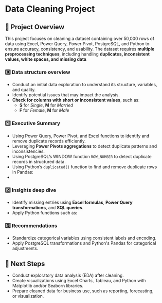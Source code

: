 # **Data Cleaning Project**  

## **📌 Project Overview**  
This project focuses on cleaning a dataset containing over 50,000 rows of data using Excel, Power Query, Power Pivot, PostgreSQL, and Python to ensure accuracy, consistency, and usability. The dataset requires **multiple preprocessing techniques**, including handling **duplicates, inconsistent values, white spaces, and missing data**.  

### **0️⃣ Data structure overview**  
- Conduct an initial data exploration to understand its structure, variables, and quality.  
- Identify potential issues that may impact the analysis.  
- **Check for columns with short or inconsistent values**, such as:  
  - **S** for *Single*, **M** for *Married*  
  - **F** for *Female*, **M** for *Male*  

### **1️⃣ Executive Summary**  
- Using Power Query, Power Pivot, and Excel functions to identify and remove duplicate records efficiently.  
- Leveraging **Power Pivots aggregations** to detect duplicate patterns and inconsistencies.  
- Using PostgreSQL’s WINDOW function `ROW_NUMBER` to detect duplicate records in structured data.  
- Using Python’s `duplicated()` function to find and remove duplicate rows in Pandas:
- 
### **2️⃣ Insights deep dive**  
- Identify missing entries using **Excel formulas**, **Power Query transformations**, and **SQL queries**.  
- Apply Python functions such as:  

### **3️⃣ Recommendations**  
- Standardize categorical variables using consistent labels and encoding.  
- Apply PostgreSQL transformations and Python's Pandas for categorical adjustments. 

## **🚀 Next Steps**  
- Conduct exploratory data analysis (EDA) after cleaning.  
- Create visualizations using Excel Charts, Tableau, and Python with Matplotlib and/or Seaborn libraries.  
- Prepare cleaned data for business use, such as reporting, forecasting, or visualization. 
